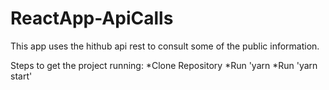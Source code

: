 # ReactApp-ApiCalls
This app uses the hithub api rest to consult some of the public information.

Steps to get the project running:
*Clone Repository
*Run 'yarn
*Run 'yarn start'
